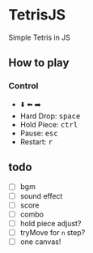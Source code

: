 # TetrisJS

Simple Tetris in JS

## How to play

### Control

- :arrow_down: :arrow_left: :arrow_right:
- Hard Drop: <kbd>space</kbd> 
- Hold Piece: <kbd>ctrl</kbd>
- Pause: <kbd>esc</kbd>
- Restart: <kbd>r</kbd>

## todo

- [ ] bgm
- [ ] sound effect
- [ ] score
- [ ] combo
- [ ] hold piece adjust?
- [ ] tryMove for `n` step?
- [ ] one canvas!
